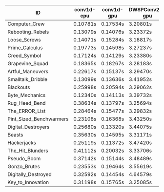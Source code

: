 |ID|conv1d-cpu|conv1d-gpu|DWSPConv2D-gpu|gemm-gpu|avg|
|-|-|-|-|-|-|
|Computer_Crew|0.10781s|0.17534s|3.20801s|1.89817s|1.34733s|
|Rebooting_Rebels|0.13079s|0.14076s|3.23372s|1.93256s|1.35946s|
|Loose_Screws|0.14071s|0.15284s|3.18817s|1.95632s|1.35951s|
|Prime_Calculus|0.19773s|0.14598s|3.27237s|1.93575s|1.38796s|
|Creed_Symbol|0.17124s|0.14129s|3.23380s|2.02168s|1.39200s|
|Grapevine_Squad|0.18365s|0.18267s|3.28183s|1.92274s|1.39272s|
|Artful_Maneuvers|0.22617s|0.15137s|3.29470s|1.93463s|1.40172s|
|Smalltalk_Dribble|0.13099s|0.13636s|3.41952s|1.97616s|1.41576s|
|Blackouts|0.25998s|0.20594s|3.29062s|1.97611s|1.43316s|
|Byte_Mechanics|0.12340s|0.14113s|3.39732s|2.11954s|1.44535s|
|Rug_Heed_Bend|0.38634s|0.13797s|3.25694s|2.06345s|1.46118s|
|The_ERROR_List|0.28464s|0.15477s|3.29832s|2.16753s|1.47632s|
|Pint_Sized_Benchwarmers|0.23108s|0.16368s|3.43250s|2.09493s|1.48055s|
|Digital_Destroyers|0.25680s|0.13320s|3.44075s|2.14914s|1.49497s|
|Beasts|0.35630s|0.14595s|3.31171s|2.16642s|1.49510s|
|Hackerjacks|0.25119s|0.11372s|3.47420s|2.16818s|1.50182s|
|The_Hit_Blunders|0.41112s|0.20032s|3.33706s|2.18252s|1.53275s|
|Pseudo_Boom|0.37142s|0.15144s|3.48489s|2.15454s|1.54057s|
|Gonzo_Brutes|0.23553s|0.19464s|3.55619s|2.18501s|1.54284s|
|Digitally_Destroyed|0.32592s|0.14454s|4.64579s|2.63850s|1.93869s|
|Key_to_Innovation|0.31198s|0.15765s|3.25085s|infs|infs|
